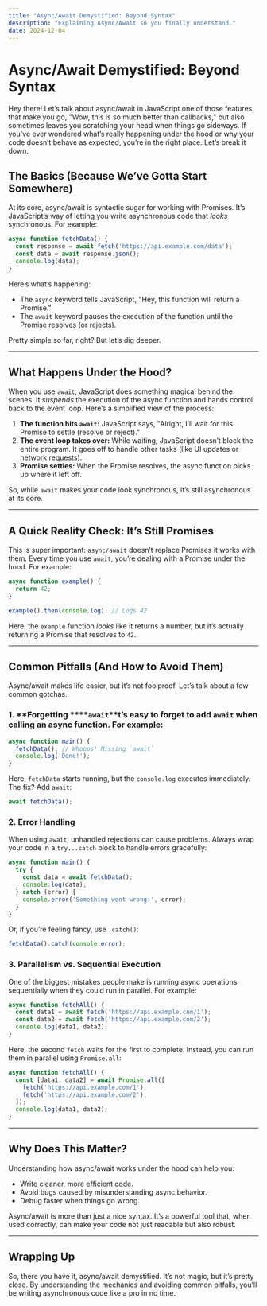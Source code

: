```yaml
---
title: "Async/Await Demystified: Beyond Syntax"
description: "Explaining Async/Await so you finally understand."
date: 2024-12-04
---
```


# Async/Await Demystified: Beyond Syntax

Hey there! Let’s talk about async/await in JavaScript one of those features that make you go, "Wow, this is so much better than callbacks," but also sometimes leaves you scratching your head when things go sideways. If you’ve ever wondered what’s really happening under the hood or why your code doesn’t behave as expected, you’re in the right place. Let’s break it down.

## The Basics (Because We’ve Gotta Start Somewhere)

At its core, async/await is syntactic sugar for working with Promises. It’s JavaScript’s way of letting you write asynchronous code that *looks* synchronous. For example:

```javascript
async function fetchData() {
  const response = await fetch('https://api.example.com/data');
  const data = await response.json();
  console.log(data);
}
```

Here’s what’s happening:

- The `async` keyword tells JavaScript, "Hey, this function will return a Promise."
- The `await` keyword pauses the execution of the function until the Promise resolves (or rejects).

Pretty simple so far, right? But let’s dig deeper.

---

## What Happens Under the Hood?

When you use `await`, JavaScript does something magical behind the scenes. It *suspends* the execution of the async function and hands control back to the event loop. Here’s a simplified view of the process:

1. **The function hits ************************************************`await`************************************************:** JavaScript says, "Alright, I’ll wait for this Promise to settle (resolve or reject)."
2. **The event loop takes over:** While waiting, JavaScript doesn’t block the entire program. It goes off to handle other tasks (like UI updates or network requests).
3. **Promise settles:** When the Promise resolves, the async function picks up where it left off.

So, while `await` makes your code look synchronous, it’s still asynchronous at its core.

---

## A Quick Reality Check: It’s Still Promises

This is super important: `async/await` doesn’t replace Promises it works with them. Every time you use `await`, you’re dealing with a Promise under the hood. For example:

```javascript
async function example() {
  return 42;
}

example().then(console.log); // Logs 42
```

Here, the `example` function *looks* like it returns a number, but it’s actually returning a Promise that resolves to `42`.

---

## Common Pitfalls (And How to Avoid Them)

Async/await makes life easier, but it’s not foolproof. Let’s talk about a few common gotchas.

### 1. \*\*Forgetting \*\*\*\*`await`\*\*t’s easy to forget to add `await` when calling an async function. For example:

```javascript
async function main() {
  fetchData(); // Whoops! Missing `await`
  console.log('Done!');
}
```

Here, `fetchData` starts running, but the `console.log` executes immediately. The fix? Add `await`:

```javascript
await fetchData();
```

### 2. **Error Handling**

When using `await`, unhandled rejections can cause problems. Always wrap your code in a `try...catch` block to handle errors gracefully:

```javascript
async function main() {
  try {
    const data = await fetchData();
    console.log(data);
  } catch (error) {
    console.error('Something went wrong:', error);
  }
}
```

Or, if you’re feeling fancy, use `.catch()`:

```javascript
fetchData().catch(console.error);
```

### 3. **Parallelism vs. Sequential Execution**

One of the biggest mistakes people make is running async operations sequentially when they could run in parallel. For example:

```javascript
async function fetchAll() {
  const data1 = await fetch('https://api.example.com/1');
  const data2 = await fetch('https://api.example.com/2');
  console.log(data1, data2);
}
```

Here, the second `fetch` waits for the first to complete. Instead, you can run them in parallel using `Promise.all`:

```javascript
async function fetchAll() {
  const [data1, data2] = await Promise.all([
    fetch('https://api.example.com/1'),
    fetch('https://api.example.com/2'),
  ]);
  console.log(data1, data2);
}
```

---

## Why Does This Matter?

Understanding how async/await works under the hood can help you:

- Write cleaner, more efficient code.
- Avoid bugs caused by misunderstanding async behavior.
- Debug faster when things go wrong.

Async/await is more than just a nice syntax. It’s a powerful tool that, when used correctly, can make your code not just readable but also robust.

---

## Wrapping Up

So, there you have it, async/await demystified. It’s not magic, but it’s pretty close. By understanding the mechanics and avoiding common pitfalls, you’ll be writing asynchronous code like a pro in no time.



